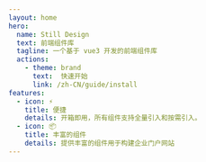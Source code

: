 ```yaml
---
layout: home
hero:
  name: Still Design
  text: 前端组件库
  tagline: 一个基于 vue3 开发的前端组件库
  actions:
    - theme: brand
      text:  快速开始
      link: /zh-CN/guide/install
features:
  - icon: ⚡️
    title: 便捷
    details: 开箱即用，所有组件支持全量引入和按需引入。
  - icon: 📦
    title: 丰富的组件
    details: 提供丰富的组件用于构建企业门户网站
---
```

